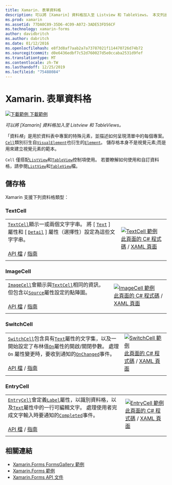 ```yaml
---
title: Xamarin. 表單資料格
description: 可以將 [Xamarin] 資料格加入至 Listview 和 TableViews。 本文列出 Xamarin 中包含的資料格。
ms.prod: xamarin
ms.assetid: 77DA0C89-35D6-4C09-A072-3ADE53FD56CF
ms.technology: xamarin-forms
author: davidbritch
ms.author: dabritch
ms.date: 01/12/2016
ms.openlocfilehash: e8f3d8af7aab2a7a73787021f114470726d74b72
ms.sourcegitcommit: d0e6436edbf7c52d760027d5e0ccaba2531d9fef
ms.translationtype: MT
ms.contentlocale: zh-TW
ms.lasthandoff: 12/25/2019
ms.locfileid: "75488084"
---
```

# <a name="xamarinforms-cells"></a>Xamarin. 表單資料格

[![下載範例](~/media/shared/download.png) 下載範例](https://docs.microsoft.com/samples/xamarin/xamarin-forms-samples/formsgallery)

_可以將 [Xamarin] 資料格加入至 Listview 和 TableViews。_

「資料*格*」是用於資料表中專案的特殊元素，並描述如何呈現清單中的每個專案。 [`Cell`](xref:Xamarin.Forms.Cell)類別衍生自[`VisualElement`](xref:Xamarin.Forms.Element)也衍生的[`Element`](xref:Xamarin.Forms.Element)。 儲存格本身不是視覺元素;而是用來建立視覺元素的範本。

`Cell` 僅搭配[`ListView`](views.md#listview)和[`TableView`](views.md#tableview)控制項使用。 若要瞭解如何使用和自訂資料格，請參閱[`ListView`](~/xamarin-forms/user-interface/listview/index.md)和[`TableView`](~/xamarin-forms/user-interface/tableview.md)檔。

## <a name="cells"></a>儲存格

Xamarin 支援下列資料格類型：

<a name="textCell" />

### <a name="textcell"></a>TextCell

|     |     |
| --- | --- |
| [`TextCell`](xref:Xamarin.Forms.TextCell)顯示一或兩個文字字串。 將 [ [`Text`](xref:Xamarin.Forms.TextCell.Text) ] 屬性和 [ [`Detail`](xref:Xamarin.Forms.TextCell.Detail) ] 屬性（選擇性）設定為這些文字字串。<br /><br />[API 檔](xref:Xamarin.Forms.TextCell) / [指南](~/xamarin-forms/user-interface/listview/customizing-cell-appearance.md#textcell) | [![TextCell 範例](cells-images/TextCell.png "TextCell 範例")](cells-images/TextCell-Large.png#lightbox "TextCell 範例")<br />[ 此頁面的 C# 程式碼](https://github.com/xamarin/xamarin-forms-samples/blob/master/FormsGallery/FormsGallery/FormsGallery/CodeExamples/TextCellDemoPage.cs)  / [XAML 頁面](https://github.com/xamarin/xamarin-forms-samples/blob/master/FormsGallery/FormsGallery/FormsGallery/XamlExamples/TextCellDemoPage.xaml) |
|     |     |

### <a name="imagecell"></a>ImageCell

|     |     |
| --- | --- |
| [`ImageCell`](xref:Xamarin.Forms.ImageCell)會顯示與[`TextCell`](#textCell)相同的資訊，但包含以[`Source`](xref:Xamarin.Forms.Image.Source)屬性設定的點陣圖。<br /><br />[API 檔](xref:Xamarin.Forms.ImageCell) / [指南](~/xamarin-forms/user-interface/listview/customizing-cell-appearance.md#imagecell) | [![ImageCell 範例](cells-images/ImageCell.png "ImageCell 範例")](cells-images/ImageCell-Large.png#lightbox "ImageCell 範例")<br />[ 此頁面的 C# 程式碼](https://github.com/xamarin/xamarin-forms-samples/blob/master/FormsGallery/FormsGallery/FormsGallery/CodeExamples/ImageCellDemoPage.cs)  / [XAML 頁面](https://github.com/xamarin/xamarin-forms-samples/blob/master/FormsGallery/FormsGallery/FormsGallery/XamlExamples/ImageCellDemoPage.xaml) |
|     |     |

### <a name="switchcell"></a>SwitchCell

|     |     |
| --- | --- |
| [`SwitchCell`](xref:Xamarin.Forms.SwitchCell)包含具有[`Text`](xref:Xamarin.Forms.SwitchCell.Text)屬性的文字集，以及一開始設定了布林值[`On`](xref:Xamarin.Forms.SwitchCell.On)屬性的開啟/關閉參數。 處理 `On` 屬性變更時，要收到通知的[`OnChanged`](xref:Xamarin.Forms.SwitchCell.OnChanged)事件。<br /><br />[API 檔](xref:Xamarin.Forms.SwitchCell) / [指南](~/xamarin-forms/user-interface/tableview.md#switchcell) | [![SwitchCell 範例](cells-images/SwitchCell.png "SwitchCell 範例")](cells-images/SwitchCell-Large.png#lightbox "SwitchCell 範例")<br />[ 此頁面的 C# 程式碼](https://github.com/xamarin/xamarin-forms-samples/blob/master/FormsGallery/FormsGallery/FormsGallery/CodeExamples/SwitchCellDemoPage.cs)  / [XAML 頁面](https://github.com/xamarin/xamarin-forms-samples/blob/master/FormsGallery/FormsGallery/FormsGallery/XamlExamples/SwitchCellDemoPage.xaml) |
|     |     |

### <a name="entrycell"></a>EntryCell

|     |     |
| --- | --- |
| [`EntryCell`](xref:Xamarin.Forms.EntryCell)會定義[`Label`](xref:Xamarin.Forms.EntryCell.Label)屬性，以識別資料格，以及[`Text`](xref:Xamarin.Forms.EntryCell.Text)屬性中的一行可編輯文字。 處理使用者完成文字輸入時要通知的[`Completed`](xref:Xamarin.Forms.EntryCell.Completed)事件。<br /><br />[API 檔](xref:Xamarin.Forms.EntryCell) / [指南](~/xamarin-forms/user-interface/tableview.md#entrycell) | [![EntryCell 範例](cells-images/EntryCell.png "EntryCell 範例")](cells-images/EntryCell-Large.png#lightbox "EntryCell 範例")<br />[ 此頁面的 C# 程式碼](https://github.com/xamarin/xamarin-forms-samples/blob/master/FormsGallery/FormsGallery/FormsGallery/CodeExamples/EntryCellDemoPage.cs)  / [XAML 頁面](https://github.com/xamarin/xamarin-forms-samples/blob/master/FormsGallery/FormsGallery/FormsGallery/XamlExamples/EntryCellDemoPage.xaml) |
|     |     |

## <a name="related-links"></a>相關連結

- [Xamarin.Forms FormsGallery 範例](https://docs.microsoft.com/samples/xamarin/xamarin-forms-samples/formsgallery)
- [Xamarin.Forms 範例](https://docs.microsoft.com/samples/browse/?products=xamarin&term=Xamarin.Forms)
- [Xamarin.Forms API 文件](https://docs.microsoft.com/dotnet/api/xamarin.forms?view=xamarin-forms)
